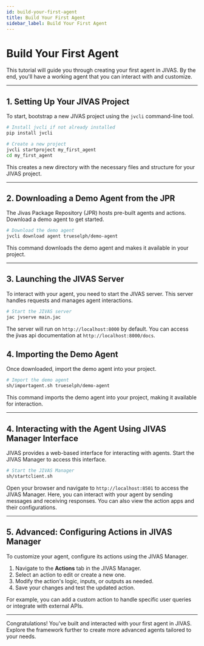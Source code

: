 ```yaml
---
id: build-your-first-agent
title: Build Your First Agent
sidebar_label: Build Your First Agent
---
```


# Build Your First Agent

This tutorial will guide you through creating your first agent in JIVAS. By the end, you'll have a working agent that you can interact with and customize.

---

## 1. Setting Up Your JIVAS Project

To start, bootstrap a new JIVAS project using the `jvcli` command-line tool.

```sh
# Install jvcli if not already installed
pip install jvcli

# Create a new project
jvcli startproject my_first_agent
cd my_first_agent
```

This creates a new directory with the necessary files and structure for your JIVAS project.

---

## 2. Downloading a Demo Agent from the JPR

The Jivas Package Repository (JPR) hosts pre-built agents and actions. Download a demo agent to get started.

```sh
# Download the demo agent
jvcli download agent trueselph/demo-agent
```

This command downloads the demo agent and makes it available in your project.

---

## 3. Launching the JIVAS Server

To interact with your agent, you need to start the JIVAS server. This server handles requests and manages agent interactions.

```sh
# Start the JIVAS server
jac jvserve main.jac
```

The server will run on `http://localhost:8000` by default. You can access the jivas api documentation at `http://localhost:8000/docs`.

## 4. Importing the Demo Agent

Once downloaded, import the demo agent into your project.

```sh
# Import the demo agent
sh/importagent.sh trueselph/demo-agent 
```

This command imports the demo agent into your project, making it available for interaction.

---

## 4. Interacting with the Agent Using JIVAS Manager Interface

JIVAS provides a web-based interface for interacting with agents. Start the JIVAS Manager to access this interface.

```sh
# Start the JIVAS Manager
sh/startclient.sh
```

Open your browser and navigate to `http://localhost:8501` to access the JIVAS Manager. Here, you can interact with your agent by sending messages and receiving responses. You can also view the action apps and their configurations.

---

## 5. Advanced: Configuring Actions in JIVAS Manager

To customize your agent, configure its actions using the JIVAS Manager.

1. Navigate to the **Actions** tab in the JIVAS Manager.
2. Select an action to edit or create a new one.
3. Modify the action's logic, inputs, or outputs as needed.
4. Save your changes and test the updated action.

For example, you can add a custom action to handle specific user queries or integrate with external APIs.

---

Congratulations! You've built and interacted with your first agent in JIVAS. Explore the framework further to create more advanced agents tailored to your needs.

